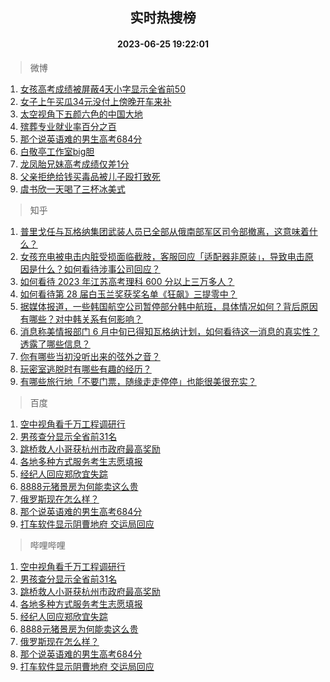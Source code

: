 <div align="center"><h2>实时热搜榜</h2><h4>2023-06-25 19:22:01</h4></div>

> 微博  

1. [女孩高考成绩被屏蔽4天小字显示全省前50](https://s.weibo.com/weibo?q=%23%E5%A5%B3%E5%AD%A9%E9%AB%98%E8%80%83%E6%88%90%E7%BB%A9%E8%A2%AB%E5%B1%8F%E8%94%BD4%E5%A4%A9%E5%B0%8F%E5%AD%97%E6%98%BE%E7%A4%BA%E5%85%A8%E7%9C%81%E5%89%8D50%23&t=31&band_rank=1&Refer=top)<br />
2. [女子上午买瓜34元没付上傍晚开车来补](https://s.weibo.com/weibo?q=%23%E5%A5%B3%E5%AD%90%E4%B8%8A%E5%8D%88%E4%B9%B0%E7%93%9C34%E5%85%83%E6%B2%A1%E4%BB%98%E4%B8%8A%E5%82%8D%E6%99%9A%E5%BC%80%E8%BD%A6%E6%9D%A5%E8%A1%A5%23&t=31&band_rank=2&Refer=top)<br />
3. [太空视角下五颜六色的中国大地](https://s.weibo.com/weibo?q=%23%E5%A4%AA%E7%A9%BA%E8%A7%86%E8%A7%92%E4%B8%8B%E4%BA%94%E9%A2%9C%E5%85%AD%E8%89%B2%E7%9A%84%E4%B8%AD%E5%9B%BD%E5%A4%A7%E5%9C%B0%23&t=31&band_rank=3&Refer=top)<br />
4. [殡葬专业就业率百分之百](https://s.weibo.com/weibo?q=%23%E6%AE%A1%E8%91%AC%E4%B8%93%E4%B8%9A%E5%B0%B1%E4%B8%9A%E7%8E%87%E7%99%BE%E5%88%86%E4%B9%8B%E7%99%BE%23&t=31&band_rank=4&Refer=top)<br />
5. [那个说英语难的男生高考684分](https://s.weibo.com/weibo?q=%23%E9%82%A3%E4%B8%AA%E8%AF%B4%E8%8B%B1%E8%AF%AD%E9%9A%BE%E7%9A%84%E7%94%B7%E7%94%9F%E9%AB%98%E8%80%83684%E5%88%86%23&t=31&band_rank=5&Refer=top)<br />
6. [白敬亭工作室big胆](https://s.weibo.com/weibo?q=%23%E7%99%BD%E6%95%AC%E4%BA%AD%E5%B7%A5%E4%BD%9C%E5%AE%A4big%E8%83%86%23&t=31&band_rank=6&Refer=top)<br />
7. [龙凤胎兄妹高考成绩仅差1分](https://s.weibo.com/weibo?q=%23%E9%BE%99%E5%87%A4%E8%83%8E%E5%85%84%E5%A6%B9%E9%AB%98%E8%80%83%E6%88%90%E7%BB%A9%E4%BB%85%E5%B7%AE1%E5%88%86%23&t=31&band_rank=7&Refer=top)<br />
8. [父亲拒绝给钱买毒品被儿子殴打致死](https://s.weibo.com/weibo?q=%23%E7%88%B6%E4%BA%B2%E6%8B%92%E7%BB%9D%E7%BB%99%E9%92%B1%E4%B9%B0%E6%AF%92%E5%93%81%E8%A2%AB%E5%84%BF%E5%AD%90%E6%AE%B4%E6%89%93%E8%87%B4%E6%AD%BB%23&t=31&band_rank=8&Refer=top)<br />
9. [虞书欣一天喝了三杯冰美式](https://s.weibo.com/weibo?q=%23%E8%99%9E%E4%B9%A6%E6%AC%A3%E4%B8%80%E5%A4%A9%E5%96%9D%E4%BA%86%E4%B8%89%E6%9D%AF%E5%86%B0%E7%BE%8E%E5%BC%8F%23&t=31&band_rank=9&Refer=top)<br />

> 知乎  

1. [普里戈任与瓦格纳集团武装人员已全部从俄南部军区司令部撤离，这意味着什么？](https://www.zhihu.com/question/608395500)<br />
2. [女孩充电被电击内脏受损面临截肢，客服回应「适配器非原装」，导致电击原因是什么？如何看待涉事公司回应？](https://www.zhihu.com/question/608412173)<br />
3. [如何看待 2023 年江苏高考理科 600 分以上三万多人？](https://www.zhihu.com/question/608323244)<br />
4. [如何看待第 28 届白玉兰奖获奖名单《狂飙》三提零中？](https://www.zhihu.com/question/608166845)<br />
5. [据媒体报道，一些韩国航空公司暂停部分韩中航班，具体情况如何？背后原因有哪些？对中韩关系有何影响？](https://www.zhihu.com/question/608449825)<br />
6. [消息称美情报部门 6 月中旬已得知瓦格纳计划，如何看待这一消息的真实性？透露了哪些信息？](https://www.zhihu.com/question/608485451)<br />
7. [你有哪些当初没听出来的弦外之音？](https://www.zhihu.com/question/62862636)<br />
8. [玩密室逃脱时有哪些有趣的经历？](https://www.zhihu.com/question/335559873)<br />
9. [有哪些旅行地「不要门票，随缘走走停停」也能很美很充实？](https://www.zhihu.com/question/607470061)<br />

> 百度  

1. [空中视角看千万工程调研行](https://www.baidu.com/s?wd=%E7%A9%BA%E4%B8%AD%E8%A7%86%E8%A7%92%E7%9C%8B%E5%8D%83%E4%B8%87%E5%B7%A5%E7%A8%8B%E8%B0%83%E7%A0%94%E8%A1%8C&sa=fyb_news&rsv_dl=fyb_news)<br />
2. [男孩查分显示全省前31名](https://www.baidu.com/s?wd=%E7%94%B7%E5%AD%A9%E6%9F%A5%E5%88%86%E6%98%BE%E7%A4%BA%E5%85%A8%E7%9C%81%E5%89%8D31%E5%90%8D&sa=fyb_news&rsv_dl=fyb_news)<br />
3. [跳桥救人小哥获杭州市政府最高奖励](https://www.baidu.com/s?wd=%E8%B7%B3%E6%A1%A5%E6%95%91%E4%BA%BA%E5%B0%8F%E5%93%A5%E8%8E%B7%E6%9D%AD%E5%B7%9E%E5%B8%82%E6%94%BF%E5%BA%9C%E6%9C%80%E9%AB%98%E5%A5%96%E5%8A%B1&sa=fyb_news&rsv_dl=fyb_news)<br />
4. [各地多种方式服务考生志愿填报](https://www.baidu.com/s?wd=%E5%90%84%E5%9C%B0%E5%A4%9A%E7%A7%8D%E6%96%B9%E5%BC%8F%E6%9C%8D%E5%8A%A1%E8%80%83%E7%94%9F%E5%BF%97%E6%84%BF%E5%A1%AB%E6%8A%A5&sa=fyb_news&rsv_dl=fyb_news)<br />
5. [经纪人回应郑欣宜失踪](https://www.baidu.com/s?wd=%E7%BB%8F%E7%BA%AA%E4%BA%BA%E5%9B%9E%E5%BA%94%E9%83%91%E6%AC%A3%E5%AE%9C%E5%A4%B1%E8%B8%AA&sa=fyb_news&rsv_dl=fyb_news)<br />
6. [8888元猪景房为何能卖这么贵](https://www.baidu.com/s?wd=8888%E5%85%83%E7%8C%AA%E6%99%AF%E6%88%BF%E4%B8%BA%E4%BD%95%E8%83%BD%E5%8D%96%E8%BF%99%E4%B9%88%E8%B4%B5&sa=fyb_news&rsv_dl=fyb_news)<br />
7. [俄罗斯现在怎么样？](https://www.baidu.com/s?wd=%E4%BF%84%E7%BD%97%E6%96%AF%E7%8E%B0%E5%9C%A8%E6%80%8E%E4%B9%88%E6%A0%B7%EF%BC%9F&sa=fyb_news&rsv_dl=fyb_news)<br />
8. [那个说英语难的男生高考684分](https://www.baidu.com/s?wd=%E9%82%A3%E4%B8%AA%E8%AF%B4%E8%8B%B1%E8%AF%AD%E9%9A%BE%E7%9A%84%E7%94%B7%E7%94%9F%E9%AB%98%E8%80%83684%E5%88%86&sa=fyb_news&rsv_dl=fyb_news)<br />
9. [打车软件显示阴曹地府 交运局回应](https://www.baidu.com/s?wd=%E6%89%93%E8%BD%A6%E8%BD%AF%E4%BB%B6%E6%98%BE%E7%A4%BA%E9%98%B4%E6%9B%B9%E5%9C%B0%E5%BA%9C+%E4%BA%A4%E8%BF%90%E5%B1%80%E5%9B%9E%E5%BA%94&sa=fyb_news&rsv_dl=fyb_news)<br />

> 哔哩哔哩  

1. [空中视角看千万工程调研行](https://www.baidu.com/s?wd=%E7%A9%BA%E4%B8%AD%E8%A7%86%E8%A7%92%E7%9C%8B%E5%8D%83%E4%B8%87%E5%B7%A5%E7%A8%8B%E8%B0%83%E7%A0%94%E8%A1%8C&sa=fyb_news&rsv_dl=fyb_news)<br />
2. [男孩查分显示全省前31名](https://www.baidu.com/s?wd=%E7%94%B7%E5%AD%A9%E6%9F%A5%E5%88%86%E6%98%BE%E7%A4%BA%E5%85%A8%E7%9C%81%E5%89%8D31%E5%90%8D&sa=fyb_news&rsv_dl=fyb_news)<br />
3. [跳桥救人小哥获杭州市政府最高奖励](https://www.baidu.com/s?wd=%E8%B7%B3%E6%A1%A5%E6%95%91%E4%BA%BA%E5%B0%8F%E5%93%A5%E8%8E%B7%E6%9D%AD%E5%B7%9E%E5%B8%82%E6%94%BF%E5%BA%9C%E6%9C%80%E9%AB%98%E5%A5%96%E5%8A%B1&sa=fyb_news&rsv_dl=fyb_news)<br />
4. [各地多种方式服务考生志愿填报](https://www.baidu.com/s?wd=%E5%90%84%E5%9C%B0%E5%A4%9A%E7%A7%8D%E6%96%B9%E5%BC%8F%E6%9C%8D%E5%8A%A1%E8%80%83%E7%94%9F%E5%BF%97%E6%84%BF%E5%A1%AB%E6%8A%A5&sa=fyb_news&rsv_dl=fyb_news)<br />
5. [经纪人回应郑欣宜失踪](https://www.baidu.com/s?wd=%E7%BB%8F%E7%BA%AA%E4%BA%BA%E5%9B%9E%E5%BA%94%E9%83%91%E6%AC%A3%E5%AE%9C%E5%A4%B1%E8%B8%AA&sa=fyb_news&rsv_dl=fyb_news)<br />
6. [8888元猪景房为何能卖这么贵](https://www.baidu.com/s?wd=8888%E5%85%83%E7%8C%AA%E6%99%AF%E6%88%BF%E4%B8%BA%E4%BD%95%E8%83%BD%E5%8D%96%E8%BF%99%E4%B9%88%E8%B4%B5&sa=fyb_news&rsv_dl=fyb_news)<br />
7. [俄罗斯现在怎么样？](https://www.baidu.com/s?wd=%E4%BF%84%E7%BD%97%E6%96%AF%E7%8E%B0%E5%9C%A8%E6%80%8E%E4%B9%88%E6%A0%B7%EF%BC%9F&sa=fyb_news&rsv_dl=fyb_news)<br />
8. [那个说英语难的男生高考684分](https://www.baidu.com/s?wd=%E9%82%A3%E4%B8%AA%E8%AF%B4%E8%8B%B1%E8%AF%AD%E9%9A%BE%E7%9A%84%E7%94%B7%E7%94%9F%E9%AB%98%E8%80%83684%E5%88%86&sa=fyb_news&rsv_dl=fyb_news)<br />
9. [打车软件显示阴曹地府 交运局回应](https://www.baidu.com/s?wd=%E6%89%93%E8%BD%A6%E8%BD%AF%E4%BB%B6%E6%98%BE%E7%A4%BA%E9%98%B4%E6%9B%B9%E5%9C%B0%E5%BA%9C+%E4%BA%A4%E8%BF%90%E5%B1%80%E5%9B%9E%E5%BA%94&sa=fyb_news&rsv_dl=fyb_news)<br />
